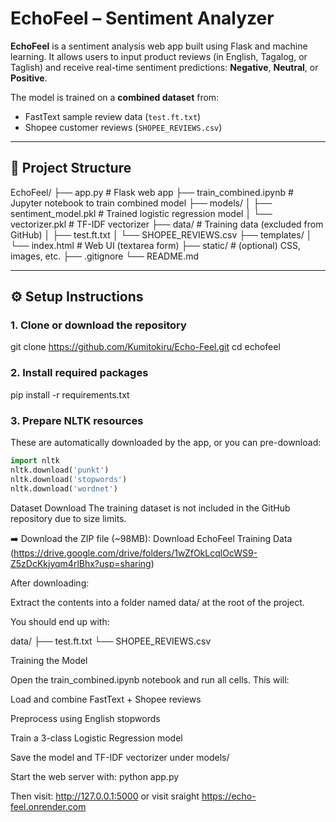 # EchoFeel – Sentiment Analyzer

**EchoFeel** is a sentiment analysis web app built using Flask and machine learning. It allows users to input product reviews (in English, Tagalog, or Taglish) and receive real-time sentiment predictions: **Negative**, **Neutral**, or **Positive**.

The model is trained on a **combined dataset** from:
- FastText sample review data (`test.ft.txt`)
- Shopee customer reviews (`SHOPEE_REVIEWS.csv`)

---

## 📁 Project Structure

EchoFeel/
├── app.py # Flask web app
├── train_combined.ipynb # Jupyter notebook to train combined model
├── models/
│ ├── sentiment_model.pkl # Trained logistic regression model
│ └── vectorizer.pkl # TF-IDF vectorizer
├── data/ # Training data (excluded from GitHub)
│ ├── test.ft.txt
│ └── SHOPEE_REVIEWS.csv
├── templates/
│ └── index.html # Web UI (textarea form)
├── static/ # (optional) CSS, images, etc.
├── .gitignore
└── README.md

---

## ⚙️ Setup Instructions

### 1. Clone or download the repository


git clone https://github.com/Kumitokiru/Echo-Feel.git
cd echofeel

### 2. Install required packages

pip install -r requirements.txt

### 3. Prepare NLTK resources

These are automatically downloaded by the app, or you can pre-download:

```python
import nltk
nltk.download('punkt')
nltk.download('stopwords')
nltk.download('wordnet') 
```
Dataset Download
The training dataset is not included in the GitHub repository due to size limits.

➡️ Download the ZIP file (~98MB):
Download EchoFeel Training Data
(https://drive.google.com/drive/folders/1wZfOkLcqlOcWS9-Z5zDcKkjyqm4rlBhx?usp=sharing)

After downloading:

Extract the contents into a folder named data/ at the root of the project.

You should end up with:

    
data/
├── test.ft.txt
└── SHOPEE_REVIEWS.csv

Training the Model

Open the train_combined.ipynb notebook and run all cells. This will:

Load and combine FastText + Shopee reviews

Preprocess using English stopwords

Train a 3-class Logistic Regression model

Save the model and TF-IDF vectorizer under models/

Start the web server with:
python app.py


Then visit:
http://127.0.0.1:5000
or visit sraight
https://echo-feel.onrender.com

